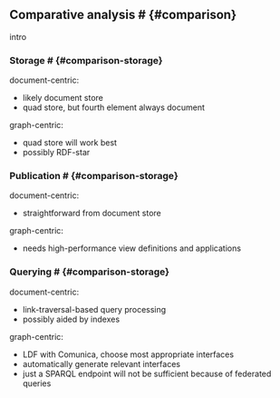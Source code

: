 ## Comparative analysis # {#comparison}
<span class="todo">intro</span>

### Storage # {#comparison-storage}
<div class="todo" markdown="1">
document-centric:

- likely document store
- quad store, but fourth element always document

graph-centric:
- quad store will work best
- possibly RDF-star
</div>

### Publication # {#comparison-storage}
<div class="todo" markdown="1">
document-centric:

- straightforward from document store

graph-centric:
- needs high-performance view definitions and applications
</div>

### Querying # {#comparison-storage}
<div class="todo" markdown="1">
document-centric:

- link-traversal-based query processing
- possibly aided by indexes

graph-centric:
- LDF with Comunica, choose most appropriate interfaces
- automatically generate relevant interfaces
- just a SPARQL endpoint will not be sufficient because of federated queries
</div>
